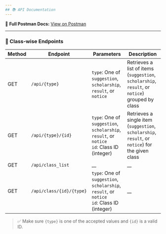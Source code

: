 ```yaml
---
## 📚 API Documentation
---
```


📄 **Full Postman Docs:** [View on Postman](https://documenter.getpostman.com/view/47309125/2sB3BEmVXB)

---

### 🔹 Class-wise Endpoints

| Method | Endpoint                 | Parameters                                                                                      | Description                                                                                      |
|--------|--------------------------|-------------------------------------------------------------------------------------------------|--------------------------------------------------------------------------------------------------|
| GET    | `/api/{type}`            | `type`: One of `suggestion`, `scholarship`, `result`, or `notice`                               | Retrieves a list of items (`suggestion`, `scholarship`, `result`, or `notice`) grouped by class  |
| GET    | `/api/{type}/{id}`       | `type`: One of `suggestion`, `scholarship`, `result`, or `notice` <br> `id`: Class ID (integer) | Retrieves a single item (`suggestion`, `scholarship`, `result`, or `notice`) for the given class |
| GET    | `/api/class_list`        | __                                                                                              | __                                                                                               |
| GET    | `/api/class/{id}/{type}` | `type`: One of `suggestion`, `scholarship`, `result`, or `notice` <br> `id`: Class ID (integer) | __                                                                                               |

> ✅ Make sure `{type}` is one of the accepted values and `{id}` is a valid ID.
